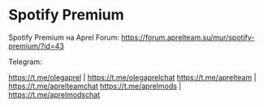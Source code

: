 # Spotify Premium

Spotify Premium на Aprel Forum:
https://forum.aprelteam.su/mur/spotify-premium/?id=43

Telegram:

https://t.me/olegaprel | https://t.me/olegaprelchat
https://t.me/aprelteam | https://t.me/aprelteamchat
https://t.me/aprelmods | https://t.me/aprelmodschat
